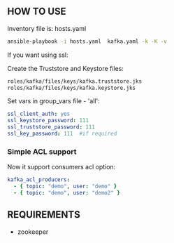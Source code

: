 HOW TO USE
----------

Inventory file is: hosts.yaml

```bash
ansible-playbook -i hosts.yaml  kafka.yaml -k -K -v
```

If you want using ssl:

Create the Truststore and Keystore files:

```bash
roles/kafka/files/keys/kafka.truststore.jks
roles/kafka/files/keys/kafka.keystore.jks
```

Set vars in group_vars file - 'all':

```yaml
ssl_client_auth: yes
ssl_keystore_password: 111
ssl_truststore_password: 111
ssl_key_password: 111  #if required
```

### Simple ACL support

Now it support consumers acl option:

```yaml
kafka_acl_producers: 
  - { topic: "demo", user: "demo" }
  - { topic: "demo", user: "demo2" }
```

REQUIREMENTS
------------

- zookeeper
